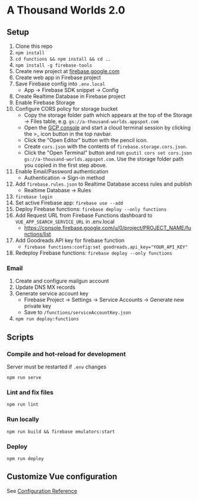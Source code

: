 # A Thousand Worlds 2.0

## Setup
1. Clone this repo
1. `npm install`
1. `cd functions && npm install && cd ..`
1. `npm install -g firebase-tools`
1. Create new project at [firebase.google.com](http://firebase.google.com)
1. Create web app in Firebase project
1. Save Firebase config into `.env.local`
    - App → Firebase SDK snippet → Config
1. Create Realtime Database in Firebase project
1. Enable Firebase Storage
1. Configure CORS policy for storage bucket
    - Copy the storage folder path which appears at the top of the Storage → Files table, e.g. `gs://a-thousand-worlds.appspot.com`
    - Open the [GCP console](console.cloud.google.com) and start a cloud terminal session by clicking the >\_ icon button in the top navbar.
    - Click the "Open Editor" button with the pencil icon.
    - Create `cors.json` with the contents of `firebase.storage.cors.json`.
    - Click the "Open Terminal" button and run `gsutil cors set cors.json gs://a-thousand-worlds.appspot.com`. Use the storage folder path you copied in the first step above.
1. Enable Email/Password authentication
    - Authentication → Sign-in method
1. Add `firebase.rules.json` to Realtime Database access rules and publish
    - Realtime Database → Rules
1. `firebase login`
1. Set active Firebase app: `firebase use --add`
1. Deploy Firebase functions: `firebase deploy --only functions`
1. Add Request URL from Firebase Functions dashboard to `VUE_APP_SEARCH_SERVICE_URL` in .env.local
    - https://console.firebase.google.com/u/0/project/PROJECT_NAME/functions/list
1. Add Goodreads API key for firebase function
    - `firebase functions:config:set goodreads.api_key="YOUR_API_KEY"`
1. Redeploy Firebase functions: `firebase deploy --only functions`

### Email
1. Create and configure mailgun account
1. Update DNS MX records
1. Generate service account key
    - Firebase Project -> Settings -> Service Accounts -> Generate new private key
    - Save to `/functions/serviceAccountKey.json`
1. `npm run deploy:functions`

## Scripts

### Compile and hot-reload for development

Server must be restarted if `.env` changes

```
npm run serve
```

### Lint and fix files
```
npm run lint
```

### Run locally
```
npm run build && firebase emulators:start
```

### Deploy
```
npm run deploy
```

## Customize Vue configuration
See [Configuration Reference](https://cli.vuejs.org/config/)
